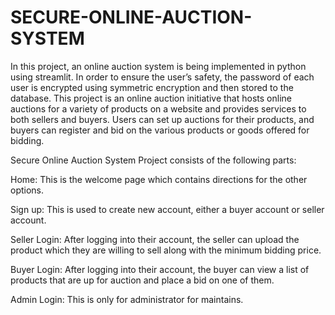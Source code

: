 # SECURE-ONLINE-AUCTION-SYSTEM

In this project, an online
auction system is being implemented in python using streamlit. In order to ensure the user’s
safety, the password of each user is encrypted using symmetric encryption and then stored
to the database.
This project is an online auction initiative that hosts online auctions for a variety of products on a website and provides services to both sellers and buyers. Users can set up auctions for their products, and buyers can register and bid on the various products or goods offered for bidding.

Secure Online Auction System Project consists of the following parts:

Home: This is the welcome page which contains directions for the other options.

Sign up: This is used to create new account, either a buyer account or seller account.

Seller Login: After logging into their account, the seller can upload the product which they are willing to sell along with the minimum bidding price.

Buyer Login: After logging into their account, the buyer can view a list of products that are up for auction and place a bid on one of them.

Admin Login: This is only for administrator for maintains.
